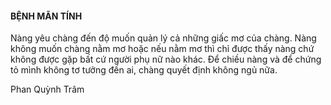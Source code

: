 #### BỆNH MÃN TÍNH

Nàng yêu chàng đến độ muốn quản lý cả những giấc mơ của chàng. Nàng không muốn chàng nằm mơ hoặc nếu nằm mơ thì chỉ được thấy nàng chứ không được gặp bất cứ người phụ nữ nào khác. Để chiều nàng và để chứng tỏ mình không tơ tưởng đến ai, chàng quyết định không ngủ nữa.

Phan Quỳnh Trâm